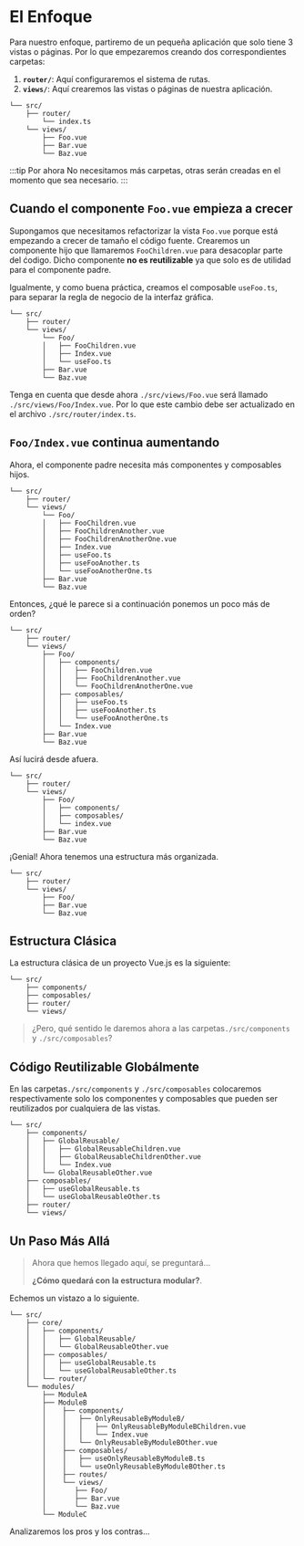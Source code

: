 # El Enfoque

Para nuestro enfoque, partiremo de un pequeña aplicación que solo tiene 3 vistas o páginas. Por lo que empezaremos creando dos correspondientes carpetas:

1. **`router/`**: Aquí configuraremos el sistema de rutas.
2. **`views/`**: Aquí crearemos las vistas o páginas de nuestra aplicación.

```sh{5,6,7}
└── src/
    ├── router/
        └── index.ts
    └── views/
        ├── Foo.vue
        ├── Bar.vue
        └── Baz.vue
```

:::tip Por ahora
No necesitamos más carpetas, otras serán creadas en el momento que sea necesario.
:::

## Cuando el componente `Foo.vue` empieza a crecer

Supongamos que necesitamos refactorizar la vista `Foo.vue` porque está empezando a crecer de tamaño el código fuente. Crearemos un componente hijo que llamaremos `FooChildren.vue` para desacoplar parte del ćodigo. Dicho componente **no es reutilizable** ya que solo es de utilidad para el componente padre.

Igualmente, y como buena práctica, creamos el composable `useFoo.ts`, para separar la regla de negocio de la interfaz gráfica.

```sh{4,5,6,7}
└── src/
    ├── router/
    └── views/
        └── Foo/
        │   ├── FooChildren.vue
        │   ├── Index.vue
        │   └── useFoo.ts
        ├── Bar.vue
        └── Baz.vue
```

Tenga en cuenta que desde ahora `./src/views/Foo.vue` será llamado `./src/views/Foo/Index.vue`. Por lo que este cambio debe ser actualizado en el archivo `./src/router/index.ts`.

## `Foo/Index.vue` continua aumentando

Ahora, el componente padre necesita más componentes y composables hijos. 

```sh{6,7,10,11}
└── src/
    ├── router/
    └── views/
        └── Foo/
        │   ├── FooChildren.vue
        │   ├── FooChildrenAnother.vue
        │   ├── FooChildrenAnotherOne.vue
        │   ├── Index.vue
        │   ├── useFoo.ts
        │   ├── useFooAnother.ts
        │   └── useFooAnotherOne.ts
        ├── Bar.vue
        └── Baz.vue
```

Entonces, ¿qué le parece si a continuación ponemos un poco más de orden?

```sh{5,9}
└── src/
    ├── router/
    └── views/
        ├── Foo/
        │   ├── components/
        │   │   ├── FooChildren.vue
        │   │   ├── FooChildrenAnother.vue
        │   │   └── FooChildrenAnotherOne.vue
        │   ├── composables/
        │   │   ├── useFoo.ts
        │   │   ├── useFooAnother.ts
        │   │   └── useFooAnotherOne.ts
        │   └── Index.vue
        ├── Bar.vue
        └── Baz.vue
```
Así lucirá desde afuera.

```sh{5,6}
└── src/
    ├── router/
    └── views/
        ├── Foo/
        │   ├── components/
        │   ├── composables/
        │   └── index.vue
        ├── Bar.vue
        └── Baz.vue
```

¡Genial! Ahora tenemos una estructura más organizada.

```sh{4}
└── src/
    ├── router/
    └── views/
        ├── Foo/
        ├── Bar.vue
        └── Baz.vue
```

## Estructura Clásica

La estructura clásica de un proyecto Vue.js es la siguiente:

```sh{2,3}
└── src/
    ├── components/
    ├── composables/
    ├── router/
    └── views/
```

>¿Pero, qué sentido le daremos ahora a las carpetas`./src/components` y `./src/composables`?

## Código Reutilizable Globálmente

En las carpetas`./src/components` y `./src/composables` colocaremos respectivamente solo los componentes y composables que pueden ser reutilizados por cualquiera de las vistas.

```sh{3,4,5,6,7,9,10}
└── src/
    ├── components/
    │   ├── GlobalReusable/
    │   │   ├── GlobalReusableChildren.vue
    │   │   ├── GlobalReusableChildrenOther.vue
    │   │   └── Index.vue
    │   └── GlobalReusableOther.vue
    ├── composables/
    │   ├── useGlobalReusable.ts
    │   └── useGlobalReusableOther.ts
    ├── router/
    └── views/
```

## Un Paso Más Allá

>Ahora que hemos llegado aquí, se preguntará...
>
>**¿Cómo quedará con la estructura modular?**.

Echemos un vistazo a lo siguiente.

```sh{4,5,7,8,14,15,16,17,19,20}
└── src/
    ├── core/
    │   ├── components/
    │   │   ├── GlobalReusable/
    │   │   └── GlobalReusableOther.vue
    │   ├── composables/
    │   │   ├── useGlobalReusable.ts
    │   │   └── useGlobalReusableOther.ts
    │   └── router/    
    └── modules/
        ├── ModuleA
        ├── ModuleB
        │    ├── components/
        │    │   ├── OnlyReusableByModuleB/
        │    │   │   ├── OnlyReusableByModuleBChildren.vue
        │    │   │   └── Index.vue
        │    │   └── OnlyReusableByModuleBOther.vue
        │    ├── composables/
        │    │   ├── useOnlyReusableByModuleB.ts
        │    │   └── useOnlyReusableByModuleBOther.ts
        │    ├── routes/
        │    └── views/
        │       ├── Foo/
        │       ├── Bar.vue
        │       └── Baz.vue
        └── ModuleC
```

Analizaremos los pros y los contras...

